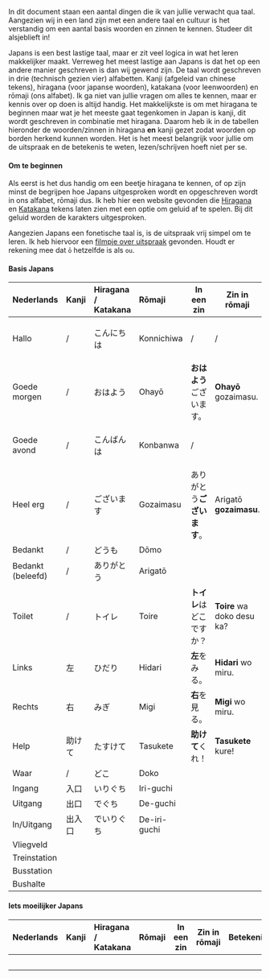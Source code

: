 In dit document staan een aantal dingen die ik van jullie verwacht qua taal. Aangezien wij in een land zijn met een andere taal en cultuur is het verstandig om een aantal basis woorden en zinnen te kennen. Studeer dit alsjeblieft in!

Japans is een best lastige taal, maar er zit veel logica in wat het leren makkelijker maakt. Verreweg het meest lastige aan Japans is dat het op een andere manier geschreven is dan wij gewend zijn.
De taal wordt geschreven in drie (technisch gezien vier) alfabetten. Kanji (afgeleid van chinese tekens), hiragana (voor japanse woorden), katakana (voor leenwoorden) en rōmaji (ons alfabet).
Ik ga niet van jullie vragen om alles te kennen, maar er kennis over op doen is altijd handig. Het makkelijkste is om met hiragana te beginnen maar wat je het meeste gaat tegenkomen in Japan
is kanji, dit wordt geschreven in combinatie met hiragana. Daarom heb ik in de tabellen hieronder de woorden/zinnen in hiragana **en** kanji gezet zodat woorden op borden herkend kunnen worden.
Het is het meest belangrijk voor jullie om de uitspraak en de betekenis te weten, lezen/schrijven hoeft niet per se.

#### Om te beginnen
Als eerst is het dus handig om een beetje hiragana te kennen, of op zijn minst de begrijpen hoe Japans uitgesproken wordt en opgeschreven wordt in ons alfabet, rōmaji dus.
Ik heb hier een website gevonden die [Hiragana](https://a1.marugotoweb.jp/en/hiragana.php) en [Katakana](https://a1.marugotoweb.jp/en/katakana.php) tekens laten zien met een optie om geluid af te spelen. Bij dit geluid worden de karakters uitgesproken.

Aangezien Japans een fonetische taal is, is de uitspraak vrij simpel om te leren. Ik heb hiervoor een [filmpje over uitspraak](https://www.youtube.com/watch?v=4Irzvrcpf4Q&ab_channel=LearnJapanesewithJapanesePod101.com) gevonden. Houdt er rekening mee dat `ō` hetzelfde is als `ou`.
#### Basis Japans
| Nederlands        | Kanji | Hiragana / Katakana | Rōmaji       | In een zin      | Zin in rōmaji              | Betekenis                        |
| :---------------- | :---- | :------------------ | :----------- | --------------- | -------------------------- | -------------------------------- |
| Hallo             | /     | こんにちは               | Konnichiwa   | /               | /                          | Wordt alleen op zichzelf gezegd. |
| Goede morgen      | /     | おはよう                | Ohayō        | **おはよう**ございます。  | **Ohayō** gozaimasu.       | Een hele **goede morgen**.       |
| Goede avond       | /     | こんばんは               | Konbanwa     | /               |                            | Wordt alleen op zichzelf gezegd. |
| Heel erg          | /     | ございます               | Gozaimasu    | ありがとう**ございます**。 | Arigatō **gozaimasu**.     | **Heel erg** bedankt.            |
| Bedankt           | /     | どうも                 | Dōmo         |                 |                            |                                  |
| Bedankt (beleefd) | /     | ありがとう               | Arigatō      |                 |                            |                                  |
| Toilet            | /     | トイレ                 | Toire        | **トイレ**はどこですか？  | **Toire** wa doko desu ka? | Waar is het **toilet**?          |
| Links             | 左     | ひだり                 | Hidari       | **左**をみる。       | **Hidari** wo miru.        | Kijk naar **links**.             |
| Rechts            | 右     | みぎ                  | Migi         | **右**を見る。       | **Migi** wo miru.          | Kijk naar **rechts**.            |
| Help              | 助けて   | たすけて                | Tasukete     | **助けて**くれ！      | **Tasukete** kure!         | **Help** mij!                    |
| Waar              | /     | どこ                  | Doko         |                 |                            |                                  |
| Ingang            | 入口    | いりぐち                | Iri-guchi    |                 |                            |                                  |
| Uitgang           | 出口    | でぐち                 | De-guchi     |                 |                            |                                  |
| In/Uitgang        | 出入口   | でいりぐち               | De-iri-guchi |                 |                            |                                  |
| Vliegveld         |       |                     |              |                 |                            |                                  |
| Treinstation      |       |                     |              |                 |                            |                                  |
| Busstation        |       |                     |              |                 |                            |                                  |
| Bushalte          |       |                     |              |                 |                            |                                  |

#### Iets moeilijker Japans
| Nederlands | Kanji | Hiragana / Katakana | Rōmaji     | In een zin | Zin in rōmaji | Betekenis                        |
| :--------- | :---- | :------------------ | :--------- | ---------- | ------------- | -------------------------------- |
|            |       |                     |            |            |               |                                  |
|            |       |                     |            |            |               |                                  |
|            |       |                     |            |            |               |                                  |
|            |       |                     |            |            |               |                                  |
|            |       |                     |            |            |               |                                  |
